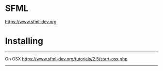 # SFML

https://www.sfml-dev.org

# Installing

---

On OSX
https://www.sfml-dev.org/tutorials/2.5/start-osx.php

---
